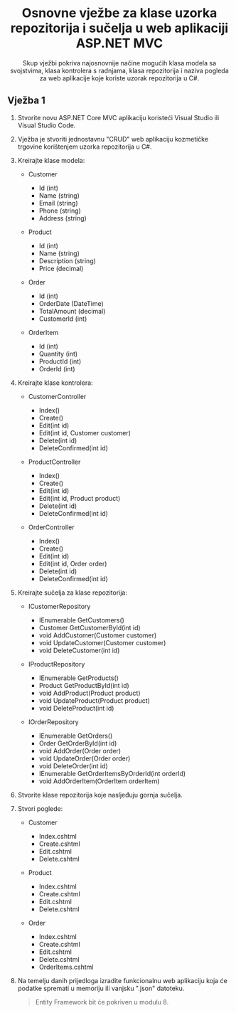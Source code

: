 ﻿<div align="center">

<!-- title -->

# Osnovne vježbe za klase uzorka repozitorija i sučelja u web aplikaciji ASP.NET MVC

<!-- description -->

Skup vježbi pokriva najosnovnije načine mogućih klasa modela sa svojstvima, klasa kontrolera s radnjama, klasa repozitorija i naziva pogleda za web aplikacije koje koriste uzorak repozitorija u C#.

</div>


## Vježba 1

1. Stvorite novu ASP.NET Core MVC aplikaciju koristeći Visual Studio ili Visual Studio Code.
2. Vježba je stvoriti jednostavnu "CRUD" web aplikaciju kozmetičke trgovine korištenjem uzorka repozitorija u C#.
3. Kreirajte klase modela:
	* Customer
		* Id (int)
        * Name (string)
        * Email (string)
        * Phone (string)
        * Address (string)

    * Product
        * Id (int)
        * Name (string)
        * Description (string)
        * Price (decimal)

    * Order
        * Id (int)
        * OrderDate (DateTime)
        * TotalAmount (decimal)
        * CustomerId (int)

    * OrderItem
        * Id (int)
        * Quantity (int)
        * ProductId (int)
        * OrderId (int)

4. Kreirajte klase kontrolera:
    * CustomerController
        * Index()
        * Create()
        * Edit(int id)
        * Edit(int id, Customer customer)
        * Delete(int id)
        * DeleteConfirmed(int id)

    * ProductController
        * Index()
        * Create()
        * Edit(int id)
        * Edit(int id, Product product)
        * Delete(int id)
        * DeleteConfirmed(int id)

    * OrderController
        * Index()
        * Create()
        * Edit(int id)
        * Edit(int id, Order order)
        * Delete(int id)
        * DeleteConfirmed(int id)

5. Kreirajte sučelja za klase repozitorija:
    * ICustomerRepository
        * IEnumerable<Customer> GetCustomers()
        * Customer GetCustomerById(int id)
        * void AddCustomer(Customer customer)
        * void UpdateCustomer(Customer customer)
        * void DeleteCustomer(int id)

    * IProductRepository
        * IEnumerable<Product> GetProducts()
        * Product GetProductById(int id)
        * void AddProduct(Product product)
        * void UpdateProduct(Product product)
        * void DeleteProduct(int id)

    * IOrderRepository
        * IEnumerable<Order> GetOrders()
        * Order GetOrderById(int id)
        * void AddOrder(Order order)
        * void UpdateOrder(Order order)
        * void DeleteOrder(int id)
        * IEnumerable<OrderItem> GetOrderItemsByOrderId(int orderId)
        * void AddOrderItem(OrderItem orderItem)
6. Stvorite klase repozitorija koje nasljeđuju gornja sučelja.
7. Stvori poglede:
    * Customer
        * Index.cshtml
        * Create.cshtml
        * Edit.cshtml
        * Delete.cshtml

    * Product
        * Index.cshtml
        * Create.cshtml
        * Edit.cshtml
        * Delete.cshtml

    * Order
        * Index.cshtml
        * Create.cshtml
        * Edit.cshtml
        * Delete.cshtml
        * OrderItems.cshtml
8. Na temelju danih prijedloga izradite funkcionalnu web aplikaciju koja će podatke spremati u memoriju ili vanjsku ".json" datoteku.
     > Entity Framework bit će pokriven u modulu 8.
